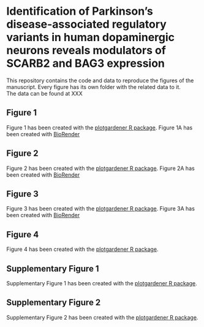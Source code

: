 # Identification of Parkinson’s disease-associated regulatory variants in human dopaminergic neurons reveals modulators of SCARB2 and BAG3 expression

This repository contains the code and data to reproduce the figures of the manuscript.
Every figure has its own folder with the related data to it.  
The data can be found at XXX

## Figure 1
Figure 1 has been created with the [plotgardener R package](https://phanstiellab.github.io/plotgardener/index.html). 
Figure 1A has been created with [BioRender](https://www.biorender.com/)

## Figure 2
Figure 2 has been created with the [plotgardener R package](https://phanstiellab.github.io/plotgardener/index.html). 
Figure 2A has been created with [BioRender](https://www.biorender.com/)

## Figure 3
Figure 3 has been created with the [plotgardener R package](https://phanstiellab.github.io/plotgardener/index.html). 
Figure 3A has been created with [BioRender](https://www.biorender.com/)

## Figure 4
Figure 4 has been created with the [plotgardener R package](https://phanstiellab.github.io/plotgardener/index.html). 

## Supplementary Figure 1
Supplementary Figure 1 has been created with the [plotgardener R package](https://phanstiellab.github.io/plotgardener/index.html). 

## Supplementary Figure 2
Supplementary Figure 2 has been created with the [plotgardener R package](https://phanstiellab.github.io/plotgardener/index.html). 

